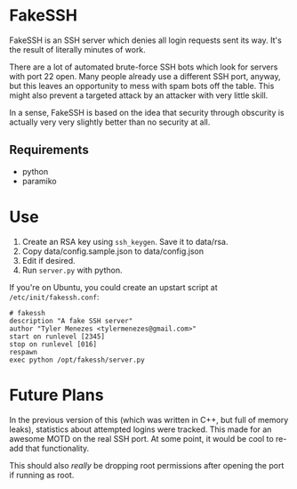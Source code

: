 # FakeSSH

FakeSSH is an SSH server which denies all login requests sent its way. It's the result of literally minutes of work.

There are a lot of automated brute-force SSH bots which look for servers with port 22 open. Many people already use a different SSH port, anyway, but this leaves an opportunity to mess with spam bots off the table. This might also prevent a targeted attack by an attacker with very little skill.

In a sense, FakeSSH is based on the idea that security through obscurity is actually very very slightly better than no security at all.

## Requirements

* python
* paramiko

# Use

1. Create an RSA key using `ssh_keygen`. Save it to data/rsa.
1. Copy data/config.sample.json to data/config.json
1. Edit if desired.
1. Run `server.py` with python.

If you're on Ubuntu, you could create an upstart script at `/etc/init/fakessh.conf`:

    # fakessh
    description "A fake SSH server"
    author "Tyler Menezes <tylermenezes@gmail.com>"
    start on runlevel [2345]
    stop on runlevel [016]
    respawn
    exec python /opt/fakessh/server.py

# Future Plans

In the previous version of this (which was written in C++, but full of memory leaks), statistics about attempted logins were tracked. This made for an awesome MOTD on the real SSH port. At some point, it would be cool to re-add that functionality.

This should also *really* be dropping root permissions after opening the port if running as root.
